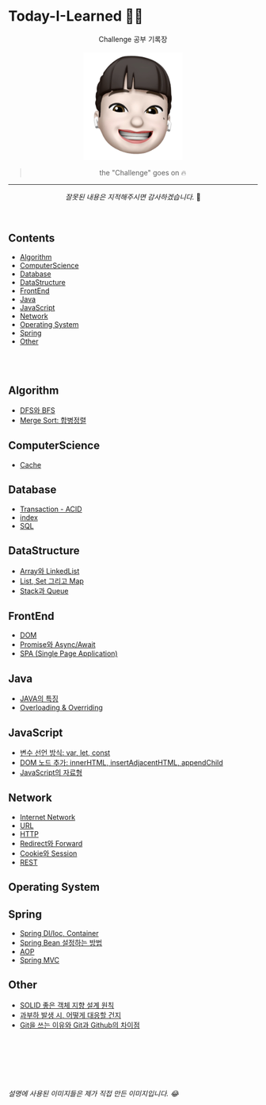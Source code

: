 # Today-I-Learned 👩‍💻 

<div align='center'>
Challenge 공부 기록장  
<br/><br/>
<img src="https://github.com/ChaerinYu/Today-I-Learned/blob/main/img/profile.png" width="200px">

> the "Challenge" goes on 🔥

--- 

_잘못된 내용은 지적해주시면 감사하겠습니다._ 👏  

</div>
<br/>

## Contents


- [Algorithm](#Algorithm)
- [ComputerScience](#CS)
- [Database](#Database)
- [DataStructure](#DataStructure)
- [FrontEnd](#FrontEnd)
- [Java](#Java)
- [JavaScript](#JavaScript)
- [Network](#Network)
- [Operating System](#OS)
- [Spring](#Spring)
- [Other](#Other)

<br/><br/>


## Algorithm
- [DFS와 BFS](Algorithm/DFS_and_BFS.md)
- [Merge Sort: 합병정렬](Algorithm/merge_sort.md)

## ComputerScience
- [Cache](CS/Cache.md)

## Database
- [Transaction - ACID](Database/transaction.md)
- [index](Database/index.md)
- [SQL](Database/SQL.md)

## DataStructure
- [Array와 LinkedList](DataStructure/Array_vs_LinkedList.md)
- [List, Set 그리고 Map](DataStructure/List_vs_Set_vs_Map.md)
- [Stack과 Queue](DataStructure/Stack_vs_Queue.md)

## FrontEnd
- [DOM](FrontEnd/DOM.md)
- [Promise와 Async/Await](FrontEnd/promise_async_await.md)
- [SPA (Single Page Application)](FrontEnd/SPA.md)

## Java
- [JAVA의 특징](Java/JAVA의_특징.md)
- [Overloading & Overriding](Java/Overload_Overriding.md)

## JavaScript
- [변수 선언 방식: var, let, const](JavaScript/variable.md)
- [DOM 노드 추가: innerHTML, insertAdjacentHTML, appendChild](JavaScript/innerHTML.md)
- [JavaScript의 자료형](JavaScript/js_type.md)

## Network
- [Internet Network](Network/Internet_Network.md)
- [URL](Network/url.md)
- [HTTP](Network/HTTP.md)
- [Redirect와 Forward](Network/redirect_vs_forward.md)
- [Cookie와 Session](Network/cookie_vs_session.md)
- [REST](Network/REST.md)

## Operating System

## Spring
- [Spring DI/Ioc, Container](Spring/Spring_DI_IoC.md)
- [Spring Bean 설정하는 방법](Spring/Spring_setting_Bean.md)
- [AOP](Spring/AOP.md)
- [Spring MVC](Spring/Spring_MVC.md)

## Other
- [SOLID 좋은 객체 지향 설계 원칙](Z_Others/SOLID.md)
- [과부하 발생 시, 어떻게 대응할 건지](Z_Others/Traffic_overload.md)
- [Git을 쓰는 이유와 Git과 Github의 차이점](Z_Others/Git.md)



<br/>
<br/>
<br/>
<br/>
<br/>

###### 설명에 사용된 이미지들은 제가 직접 만든 이미지입니다. 😂
